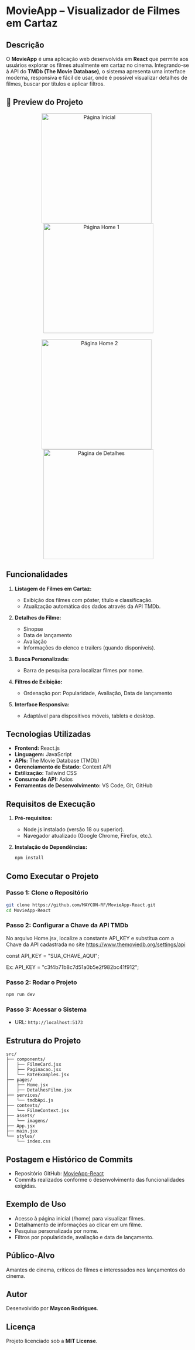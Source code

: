 # MovieApp – Visualizador de Filmes em Cartaz

## Descrição

O **MovieApp** é uma aplicação web desenvolvida em **React** que permite aos usuários explorar os filmes atualmente em cartaz no cinema. Integrando-se à API do **TMDb (The Movie Database)**, o sistema apresenta uma interface moderna, responsiva e fácil de usar, onde é possível visualizar detalhes de filmes, buscar por títulos e aplicar filtros.


## 📸 Preview do Projeto

<div align="center">
  <img src="images/pagina-inicial.png" alt="Página Inicial" width="300" style="margin-right: 10px;"/>
  <img src="images/pagina-home-1.png" alt="Página Home 1" width="300"/>
</div>

<br/>

<div align="center">
  <img src="images/pagina-home-2.png" alt="Página Home 2" width="300" style="margin-right: 10px;"/>
  <img src="images/pagina-de-detalhes.png" alt="Página de Detalhes" width="300"/>
</div>

## Funcionalidades

1. **Listagem de Filmes em Cartaz:**

   - Exibição dos filmes com pôster, título e classificação.
   - Atualização automática dos dados através da API TMDb.

2. **Detalhes do Filme:**

   - Sinopse
   - Data de lançamento
   - Avaliação
   - Informações do elenco e trailers (quando disponíveis).

3. **Busca Personalizada:**

   - Barra de pesquisa para localizar filmes por nome.

4. **Filtros de Exibição:**

   - Ordenação por: Popularidade, Avaliação, Data de lançamento

5. **Interface Responsiva:**
   - Adaptável para dispositivos móveis, tablets e desktop.

## Tecnologias Utilizadas

- **Frontend:** React.js
- **Linguagem:** JavaScript
- **APIs:** The Movie Database (TMDb)
- **Gerenciamento de Estado:** Context API
- **Estilização:** Tailwind CSS
- **Consumo de API:** Axios
- **Ferramentas de Desenvolvimento:** VS Code, Git, GitHub

## Requisitos de Execução

1. **Pré-requisitos:**

   - Node.js instalado (versão 18 ou superior).
   - Navegador atualizado (Google Chrome, Firefox, etc.).

2. **Instalação de Dependências:**
   ```bash
   npm install
   ```

## Como Executar o Projeto

### Passo 1: Clone o Repositório

```bash
git clone https://github.com/MAYCON-RF/MovieApp-React.git
cd MovieApp-React
```

### Passo 2: Configurar a Chave da API TMDb

No arquivo Home.jsx, localize a constante API_KEY e substitua com a Chave da API cadastrada no site https://www.themoviedb.org/settings/api

const API_KEY = "SUA_CHAVE_AQUI";

Ex: API_KEY = "c3f4b71b8c7d51a0b5e2f982bc41f912";

### Passo 2: Rodar o Projeto

```bash
npm run dev
```

### Passo 3: Acessar o Sistema

- URL: `http://localhost:5173`

## Estrutura do Projeto

```
src/
├── components/
│   ├── FilmeCard.jsx
│   ├── Paginacao.jsx
│   └── RateExamples.jsx
├── pages/
│   ├── Home.jsx
│   ├── DetalhesFilme.jsx
├── services/
│   └── tmdbApi.js
├── contexts/
│   └── FilmeContext.jsx
├── assets/
│   └── imagens/
├── App.jsx
├── main.jsx
└── styles/
    └── index.css
```

## Postagem e Histórico de Commits

- Repositório GitHub: [MovieApp-React](https://github.com/MAYCON-RF/MovieApp-React.git)
- Commits realizados conforme o desenvolvimento das funcionalidades exigidas.

## Exemplo de Uso

- Acesso à página inicial (/home) para visualizar filmes.
- Detalhamento de informações ao clicar em um filme.
- Pesquisa personalizada por nome.
- Filtros por popularidade, avaliação e data de lançamento.

## Público-Alvo

Amantes de cinema, críticos de filmes e interessados nos lançamentos do cinema.

## Autor

Desenvolvido por **Maycon Rodrigues**.

## Licença

Projeto licenciado sob a **MIT License**.
